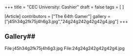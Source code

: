 +++
title = "CEC University: Cashier"
draft = false
tags = [ ]

[Article]
contributors = ["The 64th Gamer"]
gallery = ["j45h34g2fk75j4h6g3.jpg","24g24g242g42g42g4.jpg"]
+++
## Gallery## 
<gallery>
File:j45h34g2fk75j4h6g3.jpg
File:24g24g242g42g42g4.jpg
</gallery>